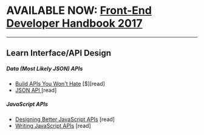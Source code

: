 # AVAILABLE NOW: [Front-End Developer Handbook 2017](https://frontendmasters.com/books/front-end-handbook/2017/)

***

## Learn Interface/API Design

##### Data (Most Likely JSON) APIs

* [Build APIs You Won't Hate](http://apisyouwonthate.com/) [$][read]
* [JSON API ](http://jsonapi.org/) [read]

##### JavaScript APIs

* [Designing Better JavaScript APIs](http://www.smashingmagazine.com/2012/10/designing-javascript-apis-usability/) [read]
* [Writing JavaScript APIs](http://blog.wolksoftware.com/writing-javascript-apis) [read]



















































